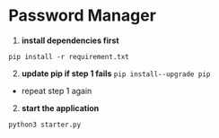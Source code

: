 # Password Manager


1. **install dependencies first**

`pip install -r requirement.txt`

2. **update pip if step 1 fails**
`pip install--upgrade pip`

- repeat step 1 again

2. **start the application**

`python3 starter.py`
